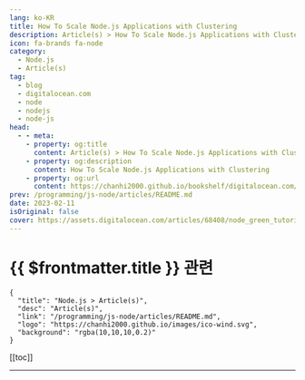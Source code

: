 ```yaml
---
lang: ko-KR
title: How To Scale Node.js Applications with Clustering
description: Article(s) > How To Scale Node.js Applications with Clustering
icon: fa-brands fa-node
category: 
  - Node.js
  - Article(s)
tag:
  - blog
  - digitalocean.com
  - node
  - nodejs
  - node-js
head:
  - - meta:
    - property: og:title
      content: Article(s) > How To Scale Node.js Applications with Clustering
    - property: og:description
      content: How To Scale Node.js Applications with Clustering
    - property: og:url
      content: https://chanhi2000.github.io/bookshelf/digitalocean.com/how-to-scale-node-js-applications-with-clustering.html
prev: /programming/js-node/articles/README.md
date: 2023-02-11
isOriginal: false
cover: https://assets.digitalocean.com/articles/68408/node_green_tutorial.png
---
```


# {{ $frontmatter.title }} 관련

```component VPCard
{
  "title": "Node.js > Article(s)",
  "desc": "Article(s)",
  "link": "/programming/js-node/articles/README.md",
  "logo": "https://chanhi2000.github.io/images/ico-wind.svg",
  "background": "rgba(10,10,10,0.2)"
}
```

[[toc]]

---

<SiteInfo
  name="How To Scale Node.js Applications with Clustering | DigitalOcean"
  desc="In this tutorial, you will scale a Node.js application using the cluster module on a machine with four or more CPUs. You’ll create an application that does n…"
  url="https://digitalocean.com/community/tutorials/how-to-scale-node-js-applications-with-clustering"
  logo="https://digitalocean.com/_next/static/media/favicon.594d6067.ico"
  preview="https://assets.digitalocean.com/articles/68408/node_green_tutorial.png"/>

<!-- TODO: 작성 -->
